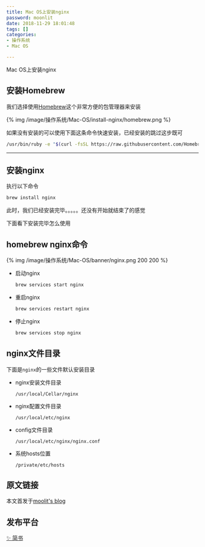 ```yaml
---
title: Mac OS上安装nginx
password: moonlit
date: 2018-11-29 18:01:48
tags: []
categories: 
- 操作系统
- Mac OS

---
```


Mac OS上安装nginx

<!--more-->

## 安装Homebrew

我们选择使用[Homebrew](https://brew.sh/)这个非常方便的包管理器来安装

{% img /image/操作系统/Mac-OS/install-nginx/homebrew.png %}

如果没有安装的可以使用下面这条命令快速安装，已经安装的跳过这步既可

```bash
/usr/bin/ruby -e "$(curl -fsSL https://raw.githubusercontent.com/Homebrew/install/master/install)"
```

---

## 安装nginx

执行以下命令

```bash
brew install nginx
```

此时，我们已经安装完毕。。。。。还没有开始就结束了的感觉

下面看下安装完毕怎么使用

## homebrew nginx命令

{% img /image/操作系统/Mac-OS/banner/nginx.png 200 200 %}

- 启动nginx

  ```bash
  brew services start nginx
  ```

- 重启nginx

  ```bash
  brew services restart nginx
  ```

- 停止nginx

  ```bash
  brew services stop nginx
  ```

## nginx文件目录

下面是`nginx`的一些文件默认安装目录

- nginx安装文件目录

  ```shell
  /usr/local/Cellar/nginx
  ```

- nginx配置文件目录

  ```shell
  /usr/local/etc/nginx
  ```

- config文件目录

  ```shell
  /usr/local/etc/nginx/nginx.conf
  ```

- 系统hosts位置

  ```shell
  /private/etc/hosts
  ```

## 原文链接

本文首发于[moolit's blog](http://moonlit.vip/)

## 发布平台

[✨ 简书](https://www.jianshu.com/p/07873287c1c1)

